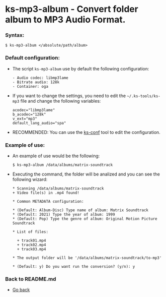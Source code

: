 ks-mp3-album - Convert folder album to MP3 Audio Format.
========================================================

### Syntax:

```shell
$ ks-mp3-album </absolute/path/album>
```

### Default configuration:

  * The script `ks-mp3-album` use by default the following configuration:
  
    ```shell
    - Audio codec: libmp3lame
    - Bitrate audio: 128k
    - Container: oga
    ````
    
  * If you want to change the settings, you need to edit the `~/.ks-tools/ks-mp3` file and change the following variables:
  
    ```shell
    acodec="libmp3lame"
    b_acodec="128k"
    v_ext="mp3"
    default_lang_audio="spa"
    ````

  * RECOMMENDED: You can use the [ks-conf](/doc/ks-conf.md) tool to edit the configuration.

### Example of use:

  * An example of use would be the following:
  
    ```shell
    $ ks-mp3-album /data/albums/matrix-soundtrack
    ````
    
  * Executing the command, the folder will be analized and you can see the following wizard:
  
    ```shell
    * Scanning /data/albums/matrix-soundtrack
    + Video file(s) in .mp4 found!

    * Common METADATA configuration:

    * (Default: Album-Disc) Type name of album: Matrix Soundtrack
    * (Default: 2021) Type the year of album: 1999
    * (Default: Pop) Type the genre of album: Original Motion Picture Soundtrack

    * List of files:

      + track01.mp4
      + track02.mp4
      + track03.mp4

    * The output folder will be '/data/albums/matrix-soundtrack/to-mp3'

    * (Default: y) Do you want run the conversion? (y/n): y
    ````
    
### Back to README.md
    
* [Go back](/README.md)
  
